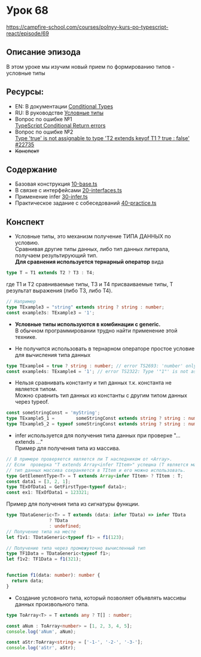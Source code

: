 # Урок 68

https://campfire-school.com/courses/polnyy-kurs-po-typescript-react/episode/69

## Описание эпизода

В этом уроке мы изучим новый прием по формированию типов - условные типы

## Ресурсы:

* EN: В документации [Conditional Types](https://www.typescriptlang.org/docs/handbook/2/conditional-types.html)
* RU: В руководстве [Условные типы](https://scriptdev.ru/guide/043/)
* Вопрос по ошибке №1   
  [TypeScript Conditional Return errors](https://stackoverflow.com/questions/58845084/typescript-conditional-return-errors)
* Вопрос по ошибке №2  
  [Type 'true' is not assignable to type 'T2 extends keyof T1 ? true : false' #22735](https://github.com/microsoft/TypeScript/issues/22735)
* ~~Конспект~~

## Содержание

* Базовая конструкция [10-base.ts](10-base.ts)
* В связке с интерфейсами  [20-interfaces.ts](20-interfaces.ts)
* Применение infer [30-infer.ts](30-infer.ts)
* Практическое задание с собеседований [40-practice.ts](40-practice.ts)

## Конспект

* Условные типы, это механизм получение ТИПА ДАННЫХ по условию.  
Сравнивая другие типы данных, либо тип данных литерала, получаем результирующий тип.  
**Для сравнения используется тернарный оператор** вида
```typescript
type T = T1 extends T2 ? T3 : T4;
```
где T1 и T2 сравниваемые типы, T3 и T4 присваиваемые типы, T результат выражения (либо T3, либо T4).
```typescript
// Например
type TExample3 = "string" extends string ? string : number;
const example3s: TExample3 = '1';
```

* **Условные типы используются в комбинации с generic.**  
В обычном программировании трудно найти применение этой технике.

* Не получится использовать в тернарном операторе простое условие для вычисления типа данных
```typescript
type TExample4 = true ? string : number; // error TS2693: 'number' only refers to a type, but is being used as a value here.
const example4s: TExample4 = '1'; // error TS2322: Type '"1"' is not assignable to type 'true'.
```

* Нельзя сравнивать константу и тип данных т.к. константа не является типом.  
  Можно сравнить тип данных из константы с другим типом данных через typeof.
```typescript
const someStringConst = 'myString';
type TExample5_1 =        someStringConst extends string ? string : number; // error TS2749: 'someStringValue' refers to a value, but is being used as a type here. Did you mean 'typeof someStringValue'?
type TExample5_2 = typeof someStringConst extends string ? string : number; // Работает
```

* infer используется для получения типа данных при проверке "... extends ..."  
  Пример для получения типа из массива.
```typescript
// В примере проверяется является ли T наследником от <Array>.
// Если  проверка "T extends Array<infer TItem>" успешна (T является массивом), то 
// тип данных массива сохраняется в TItem и его можно использовать.
type GetElementType<T> = T extends Array<infer TItem> ? TItem : T;
const data1 = [3, 2, 1];
type TExOfData1 = GetFirstType<typeof data1>;
const ex1: TExOfData1 = 123321;
```
  Пример для получения типа из сигнатуры функции.
```typescript
type TDataGeneric<T> = T extends (data: infer TData) => infer TData
                ? TData
                : undefined;
// Получение типа на месте
let f1v1: TDataGeneric<typeof f1> = f1(123);

// Получение типа через промежуточно вычисленный тип
type TF1Data = TDataGeneric<typeof f1>;
let f1v2: TF1Data = f1(321);


function f1(data: number): number {
  return data;
}
```
* Создание условного типа, который позволяет объявлять массивы данных произвольного типа.
```typescript
type ToArray<T> = T extends any ? T[] : number;

const aNum : ToArray<number> = [1, 2, 3, 4, 5];
console.log('aNum', aNum);

const aStr:ToArray<string> = ['-1-', '-2-', '-3-'];
console.log('aStr', aStr);
```